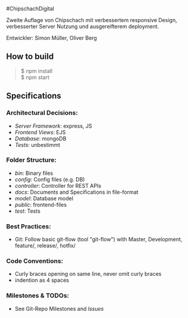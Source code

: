 #ChipschachDigital

Zweite Auflage von Chipschach mit verbessertem responsive Design, verbesserter Server Nutzung und ausgereifterem deployment.

Entwickler: Simon Müller, Oliver Berg

## How to build

> $ npm install<br>
> $ npm start

## Specifications

### Architectural Decisions:
- _Server Framework_: express, JS
- _Frontend Views_: EJS
- _Database_: mongoDB
- _Tests_: unbestimmt

### Folder Structure:
- _bin_: Binary files
- _config_: Config files (e.g. DB)
- _controller_: Controller for REST APIs
- _docs_: Documents and Specifications in file-format
- _model_: Database model
- _public_: frontend-files
- _test_: Tests

### Best Practices:
- Git: Follow basic git-flow (tool "git-flow") with Master, Development, feature/, release/, hotfix/

### Code Conventions:
- Curly braces opening on same line, never omit curly braces
- indention as 4 spaces

### Milestones & TODOs:
- See Git-Repo Milestones and *Issues*


